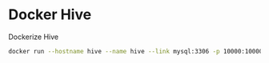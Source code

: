 # Docker Hive

Dockerize Hive

```sh
docker run --hostname hive --name hive --link mysql:3306 -p 10000:10000 -p 9083:9083 -p 9000:9000 jimexist/docker-hive
```